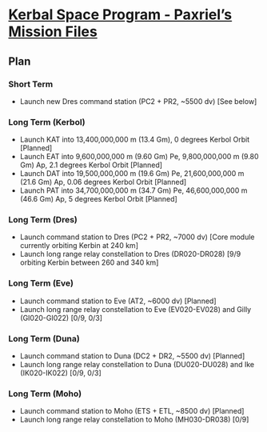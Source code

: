 # [Kerbal Space Program - Paxriel’s Mission Files](./)

## Plan

### Short Term

- Launch new Dres command station (PC2 + PR2, ~5500 dv) \[See below\]

### Long Term (Kerbol)

- Launch KAT into 13,400,000,000 m (13.4 Gm), 0 degrees Kerbol Orbit \[Planned\]
- Launch EAT into 9,600,000,000 m (9.60 Gm) Pe, 9,800,000,000 m (9.80 Gm) Ap, 2.1 degrees Kerbol Orbit \[Planned\]
- Launch DAT into 19,500,000,000 m (19.6 Gm) Pe, 21,600,000,000 m (21.6 Gm) Ap, 0.06 degrees Kerbol Orbit \[Planned\]
- Launch PAT into 34,700,000,000 m (34.7 Gm) Pe, 46,600,000,000 m (46.6 Gm) Ap, 5 degrees Kerbol Orbit \[Planned\]

### Long Term (Dres)

- Launch command station to Dres (PC2 + PR2, ~7000 dv) \[Core module currently orbiting Kerbin at 240 km\]
- Launch long range relay constellation to Dres (DR020-DR028) \[9/9 orbiting Kerbin between 260 and 340 km\]

### Long Term (Eve)

- Launch command station to Eve (AT2, ~6000 dv) \[Planned\]
- Launch long range relay constellation to Eve (EV020-EV028) and Gilly (GI020-GI022) \[0/9, 0/3\]

### Long Term (Duna)

- Launch command station to Duna (DC2 + DR2, ~5500 dv) \[Planned\]
- Launch long range relay constellation to Duna (DU020-DU028) and Ike (IK020-IK022) \[0/9, 0/3\]

### Long Term (Moho)

- Launch command station to Moho (ETS + ETL, ~8500 dv) \[Planned\]
- Launch long range relay constellation to Moho (MH030-DR038) \[0/9\]
